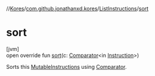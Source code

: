 //[Kores](../../../index.md)/[com.github.jonathanxd.kores](../index.md)/[ListInstructions](index.md)/[sort](sort.md)

# sort

[jvm]\
open override fun [sort](sort.md)(c: [Comparator](https://docs.oracle.com/javase/8/docs/api/java/util/Comparator.html)<in [Instruction](../-instruction/index.md)>)

Sorts this [MutableInstructions](../-mutable-instructions/index.md) using [Comparator](sort.md).
